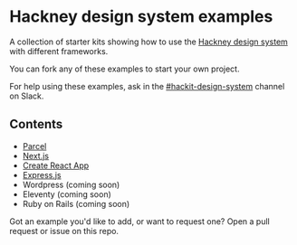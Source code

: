 # Hackney design system examples

A collection of starter kits showing how to use the [Hackney design system](https://design-system.hackney.gov.uk/) with different frameworks.

You can fork any of these examples to start your own project.

For help using these examples, ask in the [#hackit-design-system](https://hackit-lbh.slack.com/archives/CJ6AWTH0A) channel on Slack.

## Contents

- [Parcel](https://github.com/LBHackney-IT/hackney-design-system-examples/blob/main/parcel)
- [Next.js](https://github.com/LBHackney-IT/hackney-design-system-examples/tree/main/next)
- [Create React App](https://github.com/LBHackney-IT/hackney-design-system-examples/tree/main/create-react-app)
- [Express.js](https://github.com/LBHackney-IT/hackney-design-system-examples/tree/main/express)
- Wordpress (coming soon)
- Eleventy (coming soon)
- Ruby on Rails (coming soon)

Got an example you'd like to add, or want to request one? Open a pull request or issue on this repo.
